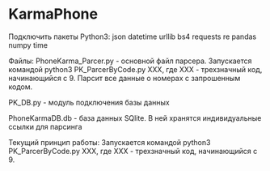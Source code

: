 # KarmaPhone
Подключить пакеты Python3:
json
datetime
urllib
bs4
requests
re
pandas
numpy
time

Файлы:
PhoneKarma_Parcer.py - основной файл парсера. Запускается командой python3 PK_ParcerByCode.py XXX, 
где XXX - трехзначный код, начинающийся с 9. Парсит все данные о номерах с запрошенным кодом. 

PK_DB.py - модуль подключения базы данных

PhoneKarmaDB.db - база данных SQlite. В ней хранятся индивидуальные ссылки для парсинга

Текущий принцип работы:
Запускается командой python3 PK_ParcerByCode.py XXX, где XXX - трехзначный код, начинающийся с 9.
